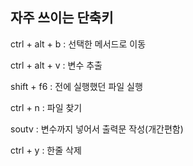 ## 자주 쓰이는 단축키

ctrl + alt + b : 선택한 메서드로 이동

ctrl + alt + v : 변수 추출 

shift + f6 : 전에 실행했던 파일 실행

ctrl + n : 파일 찾기

soutv : 변수까지 넣어서 출력문 작성(개간편함)

ctrl + y : 한줄 삭제